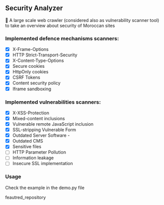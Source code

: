 ## Security Analyzer

🐍 A large scale web crawler (considered also as vulnerability scanner tool) to take an overview about security of Moroccan sites

### Implemented defence mechanisms scanners:
* [x] X-Frame-Options
* [x] HTTP Strict-Transport-Security
* [x] X-Content-Type-Options
* [x] Secure cookies
* [x] HttpOnly cookies
* [x] CSRF Tokens
* [x] Content security policy
* [x] Iframe sandboxing 

### Implemented vulnerabilities scanners:
* [x] X-XSS-Protection
* [x] Mixed-content inclusions
* [x] Vulnerable remote JavaScript inclusion
* [x] SSL-stripping Vulnerable Form
* [x] Outdated Server Software -
* [x] Outdated CMS
* [x] Sensitive files
* [ ] HTTP Parameter Pollution
* [ ] Information leakage
* [ ] Insecure SSL implementation

### Usage
Check the example in the demo.py file


feautred_repository
